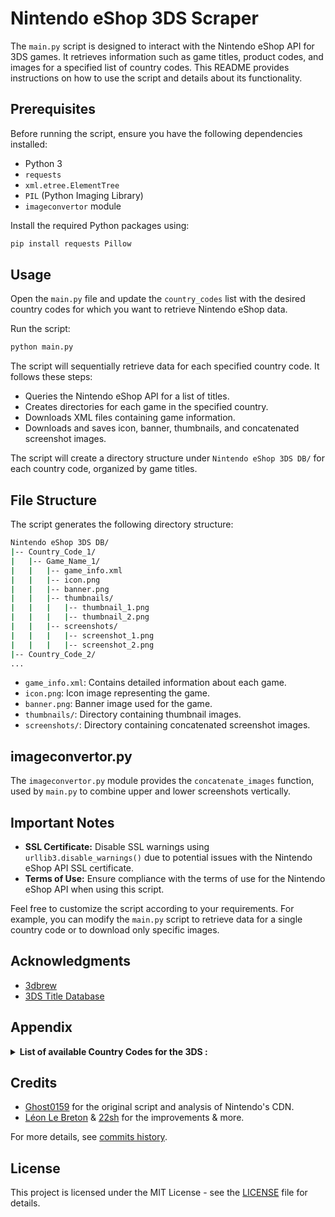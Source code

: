 # Nintendo eShop 3DS Scraper

The `main.py` script is designed to interact with the Nintendo eShop API for 3DS games. It retrieves information such as game titles, product codes, and images for a specified list of country codes. This README provides instructions on how to use the script and details about its functionality.

## Prerequisites
Before running the script, ensure you have the following dependencies installed:

- Python 3
- `requests`
- `xml.etree.ElementTree`
- `PIL` (Python Imaging Library)
- `imageconvertor` module

Install the required Python packages using:

```bash
pip install requests Pillow
```

## Usage
Open the `main.py` file and update the `country_codes` list with the desired country codes for which you want to retrieve Nintendo eShop data.

Run the script:
```bash
python main.py
```

The script will sequentially retrieve data for each specified country code.
It follows these steps:
- Queries the Nintendo eShop API for a list of titles.
- Creates directories for each game in the specified country.
- Downloads XML files containing game information.
- Downloads and saves icon, banner, thumbnails, and concatenated screenshot images.

The script will create a directory structure under `Nintendo eShop 3DS DB/` for each country code, organized by game titles.

## File Structure
The script generates the following directory structure:

```bash
Nintendo eShop 3DS DB/
|-- Country_Code_1/
|   |-- Game_Name_1/
|   |   |-- game_info.xml
|   |   |-- icon.png
|   |   |-- banner.png
|   |   |-- thumbnails/
|   |   |   |-- thumbnail_1.png
|   |   |   |-- thumbnail_2.png
|   |   |-- screenshots/
|   |   |   |-- screenshot_1.png
|   |   |   |-- screenshot_2.png
|-- Country_Code_2/
...
```
- `game_info.xml`: Contains detailed information about each game.
- `icon.png`: Icon image representing the game.
- `banner.png`: Banner image used for the game.
- `thumbnails/`: Directory containing thumbnail images.
- `screenshots/`: Directory containing concatenated screenshot images.

## imageconvertor.py
The `imageconvertor.py` module provides the `concatenate_images` function, used by `main.py` to combine upper and lower screenshots vertically.

## Important Notes
- **SSL Certificate:** Disable SSL warnings using `urllib3.disable_warnings()` due to potential issues with the Nintendo eShop API SSL certificate.
- **Terms of Use:** Ensure compliance with the terms of use for the Nintendo eShop API when using this script.

Feel free to customize the script according to your requirements. For example, you can modify the `main.py` script to retrieve data for a single country code or to download only specific images.

## Acknowledgments
- [3dbrew](https://www.3dbrew.org/wiki/Nintendo_eShop)
- [3DS Title Database](https://hax0kartik.github.io/3dsdb/)

## Appendix
<details>
  <summary><strong>List of available Country Codes for the 3DS :</strong></summary>

- "AD": Andorra
- "AE": United Arab Emirates
- "AG": Antigua and Barbuda
- "AI": Anguilla
- "AL": Albania
- "AN": Netherlands Antilles (Deprecated)
- "AR": Argentina
- "AT": Austria
- "AU": Australia
- "AW": Aruba
- "AZ": Azerbaijan
- "BA": Bosnia and Herzegovina
- "BB": Barbados
- "BE": Belgium
- "BG": Bulgaria
- "BM": Bermuda
- "BO": Bolivia
- "BR": Brazil
- "BS": Bahamas
- "BW": Botswana
- "BZ": Belize
- "CA": Canada
- "CH": Switzerland
- "CL": Chile
- "CN": China
- "CO": Colombia
- "CR": Costa Rica
- "CY": Cyprus
- "CZ": Czech Republic
- "DE": Germany
- "DJ": Djibouti
- "DK": Denmark
- "DM": Dominica
- "DO": Dominican Republic
- "EC": Ecuador
- "EE": Estonia
- "ER": Eritrea
- "ES": Spain
- "FI": Finland
- "FR": France
- "GB": United Kingdom
- "GD": Grenada
- "GF": French Guiana
- "GG": Guernsey
- "GI": Gibraltar
- "GP": Guadeloupe
- "GR": Greece
- "GT": Guatemala
- "GY": Guyana
- "HK": Hong Kong
- "HN": Honduras
- "HR": Croatia
- "HT": Haiti
- "HU": Hungary
- "IE": Ireland
- "IL": Israel
- "IM": Isle of Man
- "IN": India
- "IS": Iceland
- "IT": Italy
- "JE": Jersey
- "JM": Jamaica
- "JP": Japan
- "KN": Saint Kitts and Nevis
- "KR": South Korea
- "KY": Cayman Islands
- "LC": Saint Lucia
- "LI": Liechtenstein
- "LS": Lesotho
- "LT": Lithuania
- "LU": Luxembourg
- "LV": Latvia
- "MC": Monaco
- "ME": Montenegro
- "MK": North Macedonia
- "ML": Mali
- "MQ": Martinique
- "MR": Mauritania
- "MS": Montserrat
- "MT": Malta
- "MX": Mexico
- "MY": Malaysia
- "MZ": Mozambique
- "NA": Namibia
- "NE": Niger
- "NI": Nicaragua
- "NL": Netherlands
- "NO": Norway
- "NZ": New Zealand
- "PA": Panama
- "PE": Peru
- "PL": Poland
- "PT": Portugal
- "PY": Paraguay
- "RO": Romania
- "RS": Serbia
- "RU": Russia
- "SA": Saudi Arabia
- "SD": Sudan
- "SE": Sweden
- "SG": Singapore
- "SI": Slovenia
- "SK": Slovakia
- "SM": San Marino
- "SO": Somalia
- "SR": Suriname
- "SV": El Salvador
- "SZ": Eswatini
- "TC": Turks and Caicos Islands
- "TD": Chad
- "TR": Turkey
- "TT": Trinidad and Tobago
- "TW": Taiwan
- "US": United States
- "UY": Uruguay
- "VA": Vatican City
- "VC": Saint Vincent and the Grenadines
- "VE": Venezuela
- "VG": British Virgin Islands
- "VI": U.S. Virgin Islands
- "ZA": South Africa
- "ZM": Zambia
- "ZW": Zimbabwe
</details>


## Credits
- [Ghost0159](https://github.com/Ghost0159) for the original script and analysis of Nintendo's CDN.
- [Léon Le Breton](https://github.com/LeonLeBreton) & [22sh](https://twitter.com/0x22sh) for the improvements & more.

For more details, see [commits history](https://github.com/ghost-land/Nintendo-eShop-db/commits/main/script_3ds).


## License
This project is licensed under the MIT License - see the [LICENSE](LICENSE) file for details.

